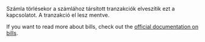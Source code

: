 Számla törlésekor a számlához társított tranzakciók elveszítik ezt a kapcsolatot. A tranzakció el lesz mentve.

If you want to read more about bills, check out the [official documentation on bills](https://docs.firefly-iii.org/advanced-concepts/bills).